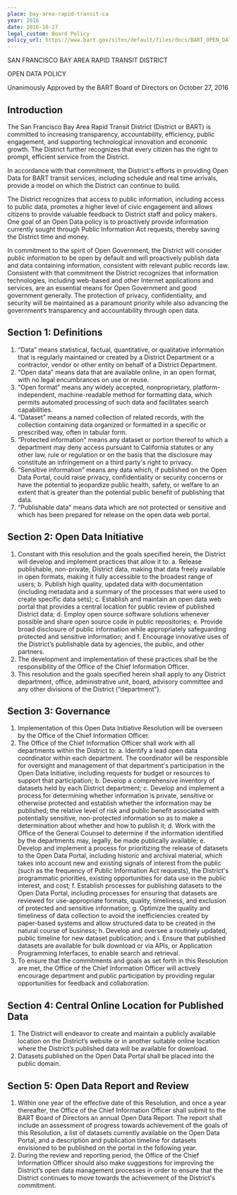 ```yaml
---
place: bay-area-rapid-transit-ca
year: 2016
date: 2016-10-27
legal_custom: Board Policy
policy_url: https://www.bart.gov/sites/default/files/docs/BART_OPEN_DATA_POLICY_FINAL.pdf
---
```


SAN FRANCISCO BAY AREA RAPID TRANSIT DISTRICT

OPEN DATA POLICY

Unanimously Approved by the BART Board of Directors on October 27, 2016

## Introduction

The San Francisco Bay Area Rapid Transit District (District or BART) is committed to increasing transparency, accountability, efficiency, public engagement, and supporting technological innovation and economic growth. The District further recognizes that every citizen has the right to prompt, efficient service from the District.

In accordance with that commitment, the District's efforts in providing Open Data for BART transit services, including schedule and real time arrivals, provide a model on which the District can continue to build.

The District recognizes that access to public information, including access to public data, promotes a higher level of civic engagement and allows citizens to provide valuable feedback to District staff and policy makers. One goal of an Open Data policy is to proactively provide information currently sought through Public Information Act requests, thereby saving the District time and money.

In commitment to the spirit of Open Government, the District will consider public information to be open by default and will proactively publish data and data containing information, consistent with relevant public records law. Consistent with that commitment the District recognizes that information technologies, including web-based and other Internet applications and services, are an essential means for Open Government and good government generally. The protection of privacy, confidentiality, and security will be maintained as a paramount priority while also advancing the government’s transparency and accountability through open data.

## Section 1: Definitions

1. “Data” means statistical, factual, quantitative, or qualitative information that is regularly maintained or created by a District Department or a contractor, vendor or other entity on behalf of a District Department.
2. “Open data” means data that are available online, in an open format, with no legal encumbrances on use or reuse.
3. “Open format” means any widely accepted, nonproprietary, platform-independent, machine-readable method for formatting data, which permits automated processing of such data and facilitates search capabilities.
4. “Dataset” means a named collection of related records, with the collection containing data organized or formatted in a specific or prescribed way, often in tabular form.
5. “Protected information” means any dataset or portion thereof to which a department may deny access pursuant to California statutes or any other law, rule or regulation or on the basis that the disclosure may constitute an infringement on a third party's right to privacy.
6. “Sensitive information” means any data which, if published on the Open Data Portal, could raise privacy, confidentiality or security concerns or have the potential to jeopardize public health, safety, or welfare to an extent that is greater than the potential public benefit of publishing that data.
7. “Publishable data” means data which are not protected or sensitive and which has been prepared for release on the open data web portal.

## Section 2: Open Data Initiative

1. Constant with this resolution and the goals specified herein, the District will develop and implement practices that allow it to:
    a. Release publishable, non-private, District data, making that data freely available in open formats, making it fully accessible to the broadest range of users;
    b. Publish high quality, updated data with documentation (including metadata and a summary of the processes that were used to create specific data sets);
    c. Establish and maintain an open data web portal that provides a central location for public review of published District data;
    d. Employ open source software solutions whenever possible and share open source code in public repositories;
    e. Provide broad disclosure of public information while appropriately safeguarding protected and sensitive information; and
    f. Encourage innovative uses of the District’s publishable data by agencies, the public, and other partners.
2. The development and implementation of these practices shall be the responsibility of the Office of the Chief Information Officer.
3. This resolution and the goals specified herein shall apply to any District department, office, administrative unit, board, advisory committee and any other divisions of the District (“department”).

## Section 3: Governance

1. Implementation of this Open Data Initiative Resolution will be overseen by the Office of the Chief Information Officer.
2. The Office of the Chief Information Officer shall work with all departments within the District to:
    a. Identify a lead open data coordinator within each department. The coordinator will be responsible for oversight and management of that department's participation in the Open Data Initiative, including requests for budget or resources to support that participation;
    b. Develop a comprehensive inventory of datasets held by each District department;
    c. Develop and implement a process for determining whether information is private, sensitive or otherwise protected and establish whether the information may be published; the relative level of risk and public benefit associated with potentially sensitive, non-protected information so as to make a determination about whether and how to publish it;
    d. Work with the Office of the General Counsel to determine if the information identified by the departments may, legally, be made publically available;
    e. Develop and implement a process for prioritizing the release of datasets to the Open Data Portal, including historic and archival material, which takes into account new and existing signals of interest from the public (such as the frequency of Public Information Act requests), the District's programmatic priorities, existing opportunities for data use in the public interest, and cost;
    f. Establish processes for publishing datasets to the Open Data Portal, including processes for ensuring that datasets are reviewed for use-appropriate formats, quality, timeliness, and exclusion of protected and sensitive information;
    g. Optimize the quality and timeliness of data collection to avoid the inefficiencies created by paper-based systems and allow structured data to be created in the natural course of business;
    h. Develop and oversee a routinely updated, public timeline for new dataset publication; and
    i. Ensure that published datasets are available for bulk download or via APIs, or Application Programming Interfaces, to enable search and retrieval.
3. To ensure that the commitments and goals as set forth in this Resolution are met, the Office of the Chief Information Officer will actively encourage department and public participation by providing regular opportunities for feedback and collaboration.

## Section 4: Central Online Location for Published Data

1. The District will endeavor to create and maintain a publicly available location on the District’s website or in another suitable online location where the District’s published data will be available for download.
2. Datasets published on the Open Data Portal shall be placed into the public domain.

## Section 5: Open Data Report and Review

1. Within one year of the effective date of this Resolution, and once a year thereafter, the Office of the Chief Information Officer shall submit to the BART Board of Directors an annual Open Data Report. The report shall include an assessment of progress towards achievement of the goals of this Resolution, a list of datasets currently available on the Open Data Portal, and a description and publication timeline for datasets envisioned to be published on the portal in the following year.
2. During the review and reporting period, the Office of the Chief Information Officer should also make suggestions for improving the District’s open data management processes in order to ensure that the District continues to move towards the achievement of the District's commitment.
